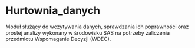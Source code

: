 # Hurtownia_danych
Moduł służący do wczytywania danych, sprawdzania ich poprawności oraz prostej analizy wykonany w środowisku SAS na potrzeby zaliczenia przedmiotu Wspomaganie Decyzji (WDEC). 
